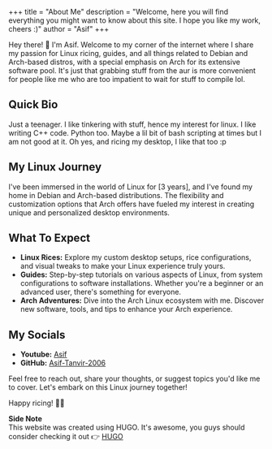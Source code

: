 
+++
title = "About Me"
description = "Welcome, here you will find everything you might want to know about this site. I hope you like my work, cheers :)"
author = "Asif"
+++


Hey there! 👋 I'm Asif. Welcome to my corner of the internet where I share my passion for Linux ricing, guides, and all things related to Debian and Arch-based distros, with a special emphasis on Arch for its extensive software pool.
It's just that grabbing stuff from the aur is more convenient for people like me who are too impatient to wait for stuff to compile lol.
## Quick Bio

Just a teenager. I like tinkering with stuff, hence my interest for linux.
I like writing C++ code. Python too. Maybe a lil bit of bash scripting at times but I am not good at it. Oh yes, and ricing my desktop, I like that too :p
## My Linux Journey

I've been immersed in the world of Linux for [3 years], and I've found my home in Debian and Arch-based distributions. The flexibility and customization options that Arch offers have fueled my interest in creating unique and personalized desktop environments.

## What To Expect

- **Linux Rices:** Explore my custom desktop setups, rice configurations, and visual tweaks to make your Linux experience truly yours.
- **Guides:** Step-by-step tutorials on various aspects of Linux, from system configurations to software installations. Whether you're a beginner or an advanced user, there's something for everyone.
- **Arch Adventures:** Dive into the Arch Linux ecosystem with me. Discover new software, tools, and tips to enhance your Arch experience.

## My Socials

- **Youtube:** [Asif](https://www.youtube.com/@tanvirasif122)
- **GitHub:** [Asif-Tanvir-2006](https://github.com/Asif-Tanvir-2006)

Feel free to reach out, share your thoughts, or suggest topics you'd like me to cover. Let's embark on this Linux journey together!

Happy ricing! 🐧✨

__Side Note__   
This website was created using HUGO. It's awesome, you guys should consider checking it out 👉 [HUGO](https://gohugo.io/)
